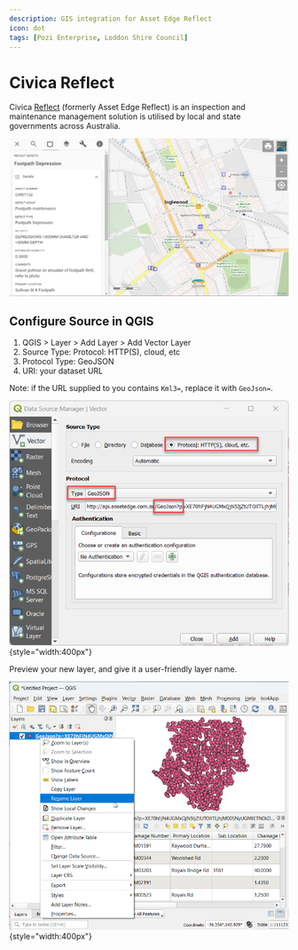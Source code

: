 ```yaml
---
description: GIS integration for Asset Edge Reflect
icon: dot
tags: [Pozi Enterprise, Loddon Shire Council]
---
```


# Civica Reflect

Civica [Reflect](https://www.civica.com/en-au/product-pages/reflect/) (formerly Asset Edge Reflect) is an inspection and maintenance management solution is utilised by local and state governments across Australia.

![](/static/img/tweet-gallery/Loddon_Reflect_Defects.png)

## Configure Source in QGIS

1. QGIS > Layer > Add Layer > Add Vector Layer
2. Source Type: Protocol: HTTP(S), cloud, etc
3. Protocol Type: GeoJSON
4. URI: your dataset URL

Note: if the URL supplied to you contains `Kml3=`, replace it with `GeoJson=`.

![](img/civica-reflect-add-layer.png){style="width:400px"}

Preview your new layer, and give it a user-friendly layer name.

![](img/civica-reflect-preview-and-rename-layer.png){style="width:400px"}
